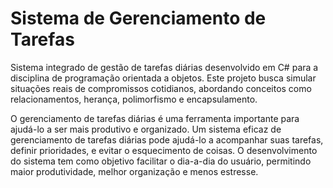 # Sistema de Gerenciamento de Tarefas
Sistema integrado de gestão de tarefas diárias desenvolvido em C# para a disciplina de programação orientada a objetos. Este projeto busca simular situações reais de compromissos cotidianos, abordando conceitos como relacionamentos, herança, polimorfismo e encapsulamento.

O gerenciamento de tarefas diárias é uma ferramenta importante para ajudá-lo a ser mais produtivo e organizado. Um sistema eficaz de gerenciamento de tarefas diárias pode ajudá-lo a acompanhar suas tarefas, definir prioridades, e evitar o esquecimento de coisas.
O desenvolvimento do sistema tem como objetivo facilitar o dia-a-dia do usuário, permitindo maior produtividade, melhor organização e menos estresse.
